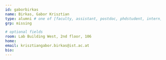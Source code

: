 ```yaml
---
id: gaborbirkas
name: Birkas, Gabor Krisztian
type: alumni # one of [faculty, assistant, postdoc, phdstudent, intern]
grp: missing

# optional fields
room: Lab Building West, 2nd floor, 106
home: 
email: krisztiangabor.birkas@ist.ac.at
bio:
---
```

